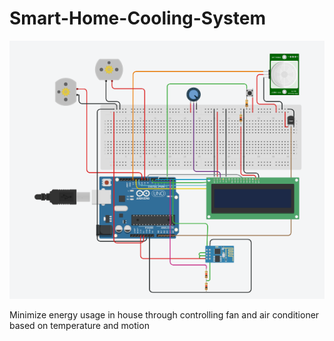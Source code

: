 # Smart-Home-Cooling-System

![](Arduino.png)

Minimize energy usage in house through controlling fan and air conditioner based on temperature and motion
